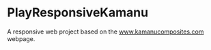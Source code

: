 PlayResponsiveKamanu
====================

A responsive web project based on the www.kamanucomposites.com webpage.
